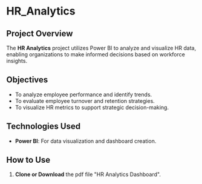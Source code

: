 # HR_Analytics

## Project Overview

The **HR Analytics** project utilizes Power BI to analyze and visualize HR data, enabling organizations to make informed decisions based on workforce insights.

## Objectives

- To analyze employee performance and identify trends.
- To evaluate employee turnover and retention strategies.
- To visualize HR metrics to support strategic decision-making.

## Technologies Used

- **Power BI**: For data visualization and dashboard creation.

## How to Use

1. **Clone or Download** the pdf file "HR Analytics Dashboard".
   
